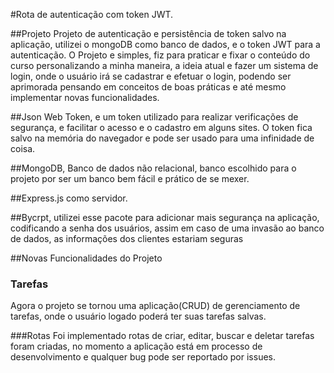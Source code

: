 #Rota de autenticação com token JWT.

##Projeto
Projeto de autenticação e persistência de token salvo na aplicação, utilizei o mongoDB como banco de dados, e o token JWT para a autenticação.
O Projeto e simples, fiz para praticar e fixar o conteúdo do curso personalizando a minha maneira, a ideia atual e fazer um sistema de login, onde o usuário irá se cadastrar e efetuar o login, podendo ser aprimorada pensando em conceitos de boas práticas e até mesmo implementar novas funcionalidades.

##Json Web Token, e um token utilizado para realizar verificações de segurança, e facilitar o acesso e o cadastro em alguns sites.
O token fica salvo na memória do navegador e pode ser usado para uma infinidade de coisa.

##MongoDB, Banco de dados não relacional, banco escolhido para o projeto por ser um banco bem fácil e prático de se mexer.

##Express.js como servidor.

##Bycrpt, utilizei esse pacote para adicionar mais segurança na aplicação, codificando a senha dos usuários, assim em caso de uma invasão ao banco de dados, as informações dos clientes estariam seguras

##Novas Funcionalidades do Projeto

### Tarefas

Agora o projeto se tornou uma aplicação(CRUD) de gerenciamento de tarefas, onde o usuário logado poderá ter suas tarefas salvas.

###Rotas
Foi implementado rotas de criar, editar, buscar e deletar tarefas foram criadas, no momento a aplicação está em processo de desenvolvimento e qualquer bug pode ser reportado por issues.
